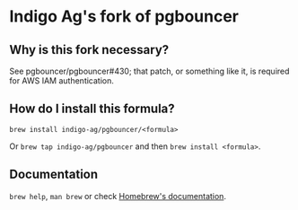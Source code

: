# Indigo Ag's fork of pgbouncer

## Why is this fork necessary?

See pgbouncer/pgbouncer#430; that patch, or something like it, is required for
AWS IAM authentication.

## How do I install this formula?
`brew install indigo-ag/pgbouncer/<formula>`

Or `brew tap indigo-ag/pgbouncer` and then `brew install <formula>`.

## Documentation
`brew help`, `man brew` or check [Homebrew's documentation](https://docs.brew.sh).
